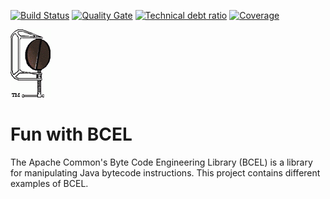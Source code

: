 [![Build Status][travis-badge]][travis-badge-url]
[![Quality Gate][sonarqube-badge]][sonarqube-badge-url] 
[![Technical debt ratio][technical-debt-ratio-badge]][technical-debt-ratio-badge-url] 
[![Coverage][coverage-badge]][coverage-badge-url]

![](./img/bcel-logo.gif)

Fun with BCEL 
================
The Apache Common's Byte Code Engineering Library (BCEL) is a library for 
manipulating Java bytecode instructions. This project contains different
examples of BCEL.

[travis-badge]: https://travis-ci.org/indrabasak/fun-with-bcel.svg?branch=master
[travis-badge-url]: https://travis-ci.org/indrabasak/fun-with-bcel/

[sonarqube-badge]: https://sonarcloud.io/api/project_badges/measure?project=com.basaki%3Afun-with-bcel&metric=alert_status
[sonarqube-badge-url]: https://sonarcloud.io/dashboard/index/com.basaki:fun-with-bcel 

[technical-debt-ratio-badge]: https://sonarcloud.io/api/project_badges/measure?project=com.basaki%3Afun-with-bcel&metric=sqale_index
[technical-debt-ratio-badge-url]: https://sonarcloud.io/dashboard/index/com.basaki:fun-with-bcel

[coverage-badge]: https://sonarcloud.io/api/project_badges/measure?project=com.basaki%3Afun-with-bcel&metric=coverage
[coverage-badge-url]: https://sonarcloud.io/dashboard/index/com.basaki:fun-with-bcel